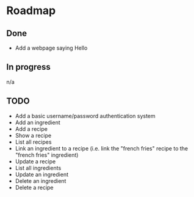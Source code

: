 # Roadmap

## Done 

- Add a webpage saying Hello

## In progress

n/a

## TODO

- Add a basic username/password authentication system
- Add an ingredient
- Add a recipe
- Show a recipe
- List all recipes
- Link an ingredient to a recipe (i.e. link the "french fries" recipe to the "french fries" ingredient)
- Update a recipe
- List all ingredients
- Update an ingredient
- Delete an ingredient
- Delete a recipe
